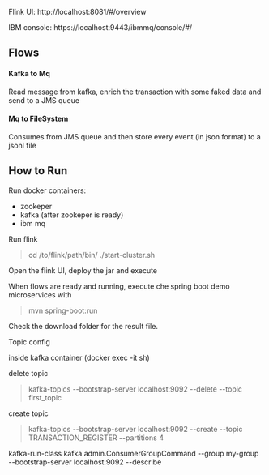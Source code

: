 Flink UI: http://localhost:8081/#/overview

IBM console: https://localhost:9443/ibmmq/console/#/

## Flows

#### Kafka to Mq
Read message from kafka, enrich the transaction with some faked data and send to a JMS queue

#### Mq to FileSystem
Consumes from JMS queue and then store every event (in json format) to a jsonl file

## How to Run

Run docker containers:
- zookeper
- kafka (after zookeper is ready)
- ibm mq

Run flink

> cd /to/flink/path/bin/
> ./start-cluster.sh

Open the flink UI, deploy the jar and execute

When flows are ready and running, execute che spring boot demo microservices with

> mvn spring-boot:run

Check the download folder for the result file. 

Topic config

inside kafka container (docker exec -it <container> sh)

delete topic
> kafka-topics --bootstrap-server localhost:9092 --delete --topic first_topic

create topic
> kafka-topics --bootstrap-server localhost:9092 --create --topic TRANSACTION_REGISTER --partitions 4


 kafka-run-class kafka.admin.ConsumerGroupCommand --group my-group --bootstrap-server localhost:9092 --describe